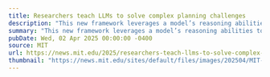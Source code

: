 ```yaml
---
title: Researchers teach LLMs to solve complex planning challenges
description: "This new framework leverages a model’s reasoning abilities to create a “smart assistant” that finds the optimal solution to multistep problems."
summary: "This new framework leverages a model’s reasoning abilities to create a “smart assistant” that finds the optimal solution to multistep problems."
pubDate: Wed, 02 Apr 2025 00:00:00 -0400
source: MIT
url: https://news.mit.edu/2025/researchers-teach-llms-to-solve-complex-planning-challenges-0402
thumbnail: "https://news.mit.edu/sites/default/files/images/202504/MIT-Formalized-Programming-01-press.jpg"
---
```



